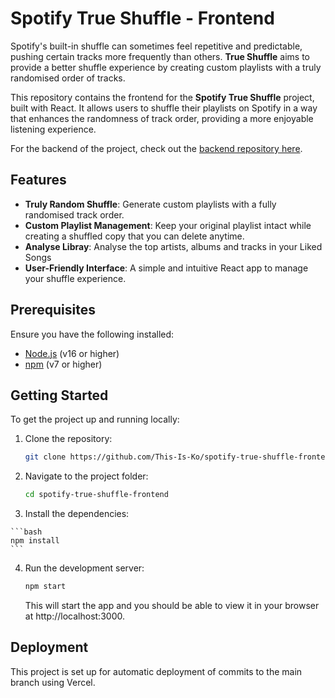 # Spotify True Shuffle - Frontend

Spotify's built-in shuffle can sometimes feel repetitive and predictable, pushing certain tracks more frequently than others. **True Shuffle** aims to provide a better shuffle experience by creating custom playlists with a truly randomised order of tracks.

This repository contains the frontend for the **Spotify True Shuffle** project, built with React. It allows users to shuffle their playlists on Spotify in a way that enhances the randomness of track order, providing a more enjoyable listening experience.

For the backend of the project, check out the [backend repository here](https://github.com/This-Is-Ko/spotify-true-shuffle).

## Features

- **Truly Random Shuffle**: Generate custom playlists with a fully randomised track order.
- **Custom Playlist Management**: Keep your original playlist intact while creating a shuffled copy that you can delete anytime.
- **Analyse Libray**: Analyse the top artists, albums and tracks in your Liked Songs
- **User-Friendly Interface**: A simple and intuitive React app to manage your shuffle experience.

## Prerequisites

Ensure you have the following installed:

- [Node.js](https://nodejs.org/) (v16 or higher)
- [npm](https://www.npmjs.com/) (v7 or higher)

## Getting Started

To get the project up and running locally:

1. Clone the repository:

    ```bash
    git clone https://github.com/This-Is-Ko/spotify-true-shuffle-frontend.git
    ```

2. Navigate to the project folder:

    ```bash
    cd spotify-true-shuffle-frontend
    ```

3.   Install the dependencies:

    ```bash
    npm install
    ```

4. Run the development server:

    ```bash
    npm start
    ```

    This will start the app and you should be able to view it in your browser at http://localhost:3000.

## Deployment

This project is set up for automatic deployment of commits to the main branch using Vercel. 
